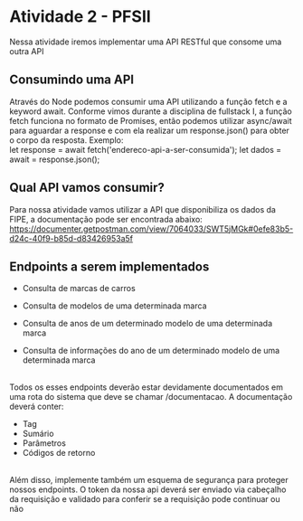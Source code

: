 # Atividade 2 - PFSII
Nessa atividade iremos implementar uma API RESTful que consome uma outra API


## Consumindo uma API
Através do Node podemos consumir uma API utilizando a função fetch e a keyword await. Conforme vimos durante a disciplina de fullstack I, a função fetch funciona no formato de Promises, então podemos utilizar async/await para aguardar a response e com ela realizar um response.json() para obter o corpo da resposta. Exemplo:</br>
let response = await fetch('endereco-api-a-ser-consumida');
let dados = await = response.json();

## Qual API vamos consumir?
Para nossa atividade vamos utilizar a API que disponibiliza os dados da FIPE, a documentação pode ser encontrada abaixo: </br>
https://documenter.getpostman.com/view/7064033/SWT5jMGk#0efe83b5-d24c-40f9-b85d-d83426953a5f

## Endpoints a serem implementados

- Consulta de marcas de carros</br>

- Consulta de modelos de uma determinada marca</br>

- Consulta de anos de um determinado modelo de uma determinada marca</br>

- Consulta de informações do ano de um determinado modelo de uma determinada marca</br></br>

Todos os esses endpoints deverão estar devidamente documentados em uma rota do sistema que deve se chamar /documentacao. A documentação deverá conter:</br>
- Tag </br>
- Sumário </br>
- Parâmetros </br>
- Códigos de retorno </br></br>

Além disso, implemente também um esquema de segurança para proteger nossos endpoints. O token da nossa api deverá ser enviado via cabeçalho da requisição e validado para conferir se a requisição pode continuar ou não
